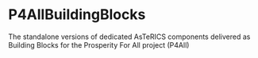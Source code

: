 # P4AllBuildingBlocks
The standalone versions of dedicated AsTeRICS components delivered as Building Blocks for the Prosperity For All project (P4All) 
